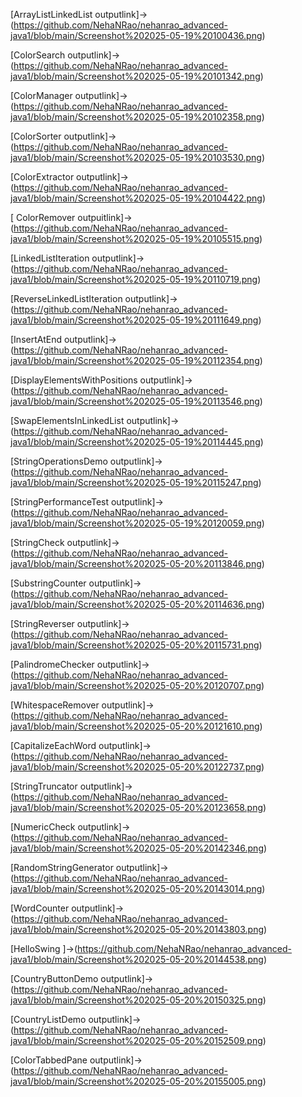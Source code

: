 [ArrayListLinkedList outputlink]->(https://github.com/NehaNRao/nehanrao_advanced-java1/blob/main/Screenshot%202025-05-19%20100436.png)

[ColorSearch outputlink]->(https://github.com/NehaNRao/nehanrao_advanced-java1/blob/main/Screenshot%202025-05-19%20101342.png)

[ColorManager outputlink]->(https://github.com/NehaNRao/nehanrao_advanced-java1/blob/main/Screenshot%202025-05-19%20102358.png)

[ColorSorter outputlink]->(https://github.com/NehaNRao/nehanrao_advanced-java1/blob/main/Screenshot%202025-05-19%20103530.png)

[ColorExtractor outputlink]->(https://github.com/NehaNRao/nehanrao_advanced-java1/blob/main/Screenshot%202025-05-19%20104422.png)

[ ColorRemover outpuitlink]->(https://github.com/NehaNRao/nehanrao_advanced-java1/blob/main/Screenshot%202025-05-19%20105515.png)

[LinkedListIteration outputlink]->(https://github.com/NehaNRao/nehanrao_advanced-java1/blob/main/Screenshot%202025-05-19%20110719.png)

[ReverseLinkedListIteration outputlink]->(https://github.com/NehaNRao/nehanrao_advanced-java1/blob/main/Screenshot%202025-05-19%20111649.png)

[InsertAtEnd outputlink]->(https://github.com/NehaNRao/nehanrao_advanced-java1/blob/main/Screenshot%202025-05-19%20112354.png)

[DisplayElementsWithPositions outputlink]->(https://github.com/NehaNRao/nehanrao_advanced-java1/blob/main/Screenshot%202025-05-19%20113546.png)

[SwapElementsInLinkedList outputlink]->(https://github.com/NehaNRao/nehanrao_advanced-java1/blob/main/Screenshot%202025-05-19%20114445.png)

[StringOperationsDemo outputlink]->(https://github.com/NehaNRao/nehanrao_advanced-java1/blob/main/Screenshot%202025-05-19%20115247.png)

[StringPerformanceTest outputlink]->(https://github.com/NehaNRao/nehanrao_advanced-java1/blob/main/Screenshot%202025-05-19%20120059.png)

[StringCheck outputlink]->(https://github.com/NehaNRao/nehanrao_advanced-java1/blob/main/Screenshot%202025-05-20%20113846.png)

[SubstringCounter outputlink]->(https://github.com/NehaNRao/nehanrao_advanced-java1/blob/main/Screenshot%202025-05-20%20114636.png)

[StringReverser outputlink]->(https://github.com/NehaNRao/nehanrao_advanced-java1/blob/main/Screenshot%202025-05-20%20115731.png)

[PalindromeChecker outputlink]->(https://github.com/NehaNRao/nehanrao_advanced-java1/blob/main/Screenshot%202025-05-20%20120707.png)

[WhitespaceRemover outputlink]->(https://github.com/NehaNRao/nehanrao_advanced-java1/blob/main/Screenshot%202025-05-20%20121610.png)

[CapitalizeEachWord outputlink]->(https://github.com/NehaNRao/nehanrao_advanced-java1/blob/main/Screenshot%202025-05-20%20122737.png)

[StringTruncator outputlink]->(https://github.com/NehaNRao/nehanrao_advanced-java1/blob/main/Screenshot%202025-05-20%20123658.png)

[NumericCheck outputlink]->(https://github.com/NehaNRao/nehanrao_advanced-java1/blob/main/Screenshot%202025-05-20%20142346.png)

[RandomStringGenerator outputlink]->(https://github.com/NehaNRao/nehanrao_advanced-java1/blob/main/Screenshot%202025-05-20%20143014.png)

[WordCounter outputlink]->(https://github.com/NehaNRao/nehanrao_advanced-java1/blob/main/Screenshot%202025-05-20%20143803.png)

[HelloSwing ]->(https://github.com/NehaNRao/nehanrao_advanced-java1/blob/main/Screenshot%202025-05-20%20144538.png)

[CountryButtonDemo outputlink]->(https://github.com/NehaNRao/nehanrao_advanced-java1/blob/main/Screenshot%202025-05-20%20150325.png)

[CountryListDemo outputlink]->(https://github.com/NehaNRao/nehanrao_advanced-java1/blob/main/Screenshot%202025-05-20%20152509.png)

[ColorTabbedPane outputlink]->(https://github.com/NehaNRao/nehanrao_advanced-java1/blob/main/Screenshot%202025-05-20%20155005.png)
